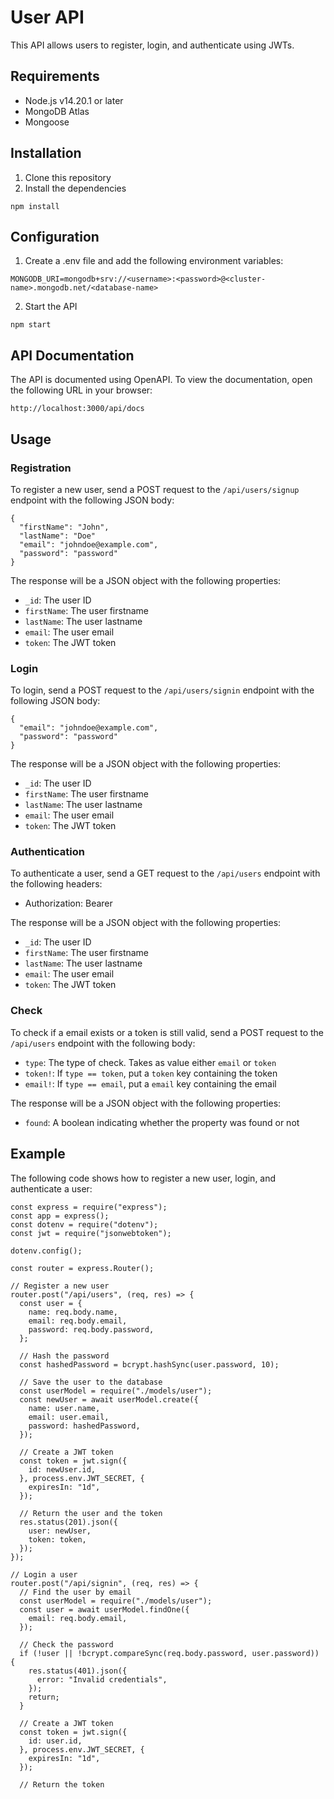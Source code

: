 # User API

This API allows users to register, login, and authenticate using JWTs.

## Requirements

* Node.js v14.20.1 or later
* MongoDB Atlas
* Mongoose

## Installation

1. Clone this repository
2. Install the dependencies

```
npm install
```

## Configuration

1. Create a .env file and add the following environment variables:

```
MONGODB_URI=mongodb+srv://<username>:<password>@<cluster-name>.mongodb.net/<database-name>
```

2. Start the API

```
npm start
```

## API Documentation

The API is documented using OpenAPI. To view the documentation, open the following URL in your browser:

```
http://localhost:3000/api/docs
```

## Usage

### Registration

To register a new user, send a POST request to the `/api/users/signup` endpoint with the following JSON body:

```
{
  "firstName": "John",
  "lastName": "Doe"
  "email": "johndoe@example.com",
  "password": "password"
}
```

The response will be a JSON object with the following properties:

* `_id`: The user ID
* `firstName`: The user firstname
* `lastName`: The user lastname
* `email`: The user email
* `token`: The JWT token

### Login

To login, send a POST request to the `/api/users/signin` endpoint with the following JSON body:

```
{
  "email": "johndoe@example.com",
  "password": "password"
}
```

The response will be a JSON object with the following properties:

* `_id`: The user ID
* `firstName`: The user firstname
* `lastName`: The user lastname
* `email`: The user email
* `token`: The JWT token

### Authentication

To authenticate a user, send a GET request to the `/api/users` endpoint with the following headers:

* Authorization: Bearer <token>

The response will be a JSON object with the following properties:

* `_id`: The user ID
* `firstName`: The user firstname
* `lastName`: The user lastname
* `email`: The user email
* `token`: The JWT token

### Check

To check if a email exists or a token is still valid, send a POST request to the `/api/users` endpoint with the following body:

* `type`: The type of check. Takes as value either `email` or `token`
* `token!`: If `type == token`, put a `token` key containing the token
* `email!`: If `type == email`, put a `email` key containing the email

The response will be a JSON object with the following properties:

* `found`: A boolean indicating whether the property was found or not

## Example

The following code shows how to register a new user, login, and authenticate a user:

```
const express = require("express");
const app = express();
const dotenv = require("dotenv");
const jwt = require("jsonwebtoken");

dotenv.config();

const router = express.Router();

// Register a new user
router.post("/api/users", (req, res) => {
  const user = {
    name: req.body.name,
    email: req.body.email,
    password: req.body.password,
  };

  // Hash the password
  const hashedPassword = bcrypt.hashSync(user.password, 10);

  // Save the user to the database
  const userModel = require("./models/user");
  const newUser = await userModel.create({
    name: user.name,
    email: user.email,
    password: hashedPassword,
  });

  // Create a JWT token
  const token = jwt.sign({
    id: newUser.id,
  }, process.env.JWT_SECRET, {
    expiresIn: "1d",
  });

  // Return the user and the token
  res.status(201).json({
    user: newUser,
    token: token,
  });
});

// Login a user
router.post("/api/signin", (req, res) => {
  // Find the user by email
  const userModel = require("./models/user");
  const user = await userModel.findOne({
    email: req.body.email,
  });

  // Check the password
  if (!user || !bcrypt.compareSync(req.body.password, user.password)) {
    res.status(401).json({
      error: "Invalid credentials",
    });
    return;
  }

  // Create a JWT token
  const token = jwt.sign({
    id: user.id,
  }, process.env.JWT_SECRET, {
    expiresIn: "1d",
  });

  // Return the token
